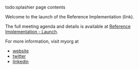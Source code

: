 <!-- 
this should contain all the information needed for the initial public launch - link to the webcast, link to the repository, marketing links, etc. 
if there is a bitly or other marketing link, it should point to https://mygithubpagesdomain/events/details/initial-public-launch. 
-->

todo:splashier page contents

Welcome to the launch of the Reference Implementation (link).

The full meeting agenda and details is available at [Reference Implementation - Launch](https://docs.google.com/document/d/1xmTPF8oFXcvpNTFA87nExQ24b2QvznTbWzKlFRNR4Ew/edit?usp=sharing).

For more information, visit myorg at 
- [website]()
- [twitter]()
- [linkedin]()
